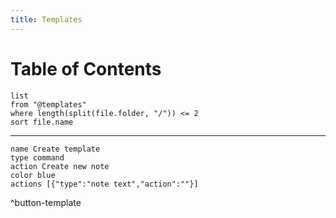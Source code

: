 ```yaml
---
title: Templates
---
```


# Table of Contents

```dataview
list
from "@templates"
where length(split(file.folder, "/")) <= 2
sort file.name
```

---

```button
name Create template
type command
action Create new note
color blue
actions [{"type":"note text","action":""}]
```
^button-template